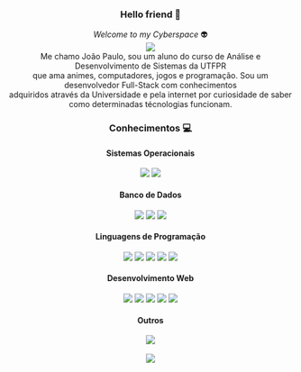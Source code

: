 <div align="center">
  <h3> Hello friend 👋 </h3> 
  <i> Welcome to my Cyberspace </i> 👽 
  <br>
   <img src="https://i.pinimg.com/originals/a2/b4/ae/a2b4ae4ebabcd10ff10a1581366f6df2.gif"/>
   <br>
   <text> 
     Me chamo João Paulo, sou um aluno do curso de Análise e
     Desenvolvimento de Sistemas da UTFPR <br>  que ama animes, computadores, jogos e programação.  
     Sou um desenvolvedor Full-Stack com conhecimentos <br> adquiridos através da 
     Universidade e pela internet por curiosidade de saber como determinadas técnologias funcionam. 
     <br>     
   </text> 
</div>  

<div align="center">
  <h3>Conhecimentos 💻</h3>
  
  <h4>Sistemas Operacionais</h4>
  <img src="https://img.shields.io/badge/Linux-00000F?style=for-the-badge&logo=linux&logoColor=white"/>
  <img src="https://img.shields.io/badge/Windows-00000F?style=for-the-badge&logo=windows&logoColor=white"/>

  <h4>Banco de Dados</h4>
  <img src="https://img.shields.io/badge/MariaDB-00000F?style=for-the-badge&logo=mariadb&logoColor=white"/> 
  <img src="https://img.shields.io/badge/MySQL-00000F?style=for-the-badge&logo=mysql&logoColor=white"/>
  <img src="https://img.shields.io/badge/postgresql-00000F?style=for-the-badge&logo=postgresql&logoColor=white"/>

  <h4>Linguagens de Programação</h4>
  <img src="https://img.shields.io/badge/C-00000F?style=for-the-badge&logo=c&logoColor=white"/> 
  <img src="https://img.shields.io/badge/Flutter-00000F?style=for-the-badge&logo=flutter&logoColor=white"/> 
  <img src="https://img.shields.io/badge/Java-00000F?style=for-the-badge&logo=openjdk&logoColor=white"/> 
  <img src="https://img.shields.io/badge/PHP-00000F?style=for-the-badge&logo=php&logoColor=white"/> 
  <img src="https://img.shields.io/badge/Python-00000F?style=for-the-badge&logo=python&logoColor=white"/> 

  <h4>Desenvolvimento Web</h4>
  <img src="https://img.shields.io/badge/Bootstrap-00000F?style=for-the-badge&logo=bootstrap&logoColor=white"/> 
  <img src="https://img.shields.io/badge/HTML5-00000F?style=for-the-badge&logo=html5&logoColor=white"/> 
  <img src="https://img.shields.io/badge/CSS3-00000F?style=for-the-badge&logo=css3&logoColor=white"/> 
  <img src="https://img.shields.io/badge/JavaScript-00000F?style=for-the-badge&logo=javascript&logoColor=white"/> 
  <img src="https://img.shields.io/badge/Laravel-00000F?style=for-the-badge&logo=laravel&logoColor=white"/>  

  <h4>Outros</h4>
  <img src="https://img.shields.io/badge/Shell_Script-00000F?style=for-the-badge&logo=gnu-bash&logoColor=white"/> 
</div>

<br>

<div align="center">
  <img src="https://github-readme-stats.vercel.app/api?username=Atn4s&show_icons=true&bg_color=00000F"/>
</div>  

